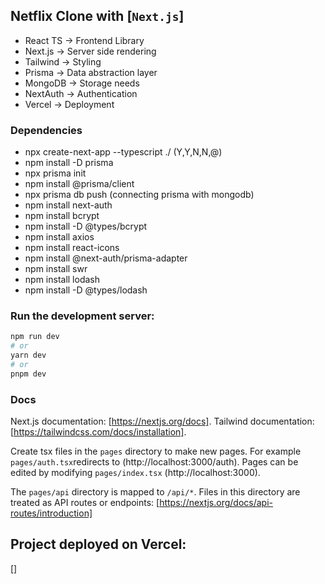 ## Netflix Clone with [`Next.js`]

- React TS -> Frontend Library
- Next.js -> Server side rendering
- Tailwind -> Styling
- Prisma -> Data abstraction layer
- MongoDB -> Storage needs
- NextAuth -> Authentication
- Vercel -> Deployment

### Dependencies

- npx create-next-app --typescript ./    (Y,Y,N,N,@)
- npm install -D prisma
- npx prisma init
- npm install @prisma/client
- npx prisma db push (connecting prisma with mongodb)
- npm install next-auth
- npm install bcrypt
- npm install -D @types/bcrypt
- npm install axios
- npm install react-icons
- npm install @next-auth/prisma-adapter
- npm install swr
- npm install lodash
- npm install -D @types/lodash

### Run the development server:

```bash
npm run dev
# or
yarn dev
# or
pnpm dev
```

### Docs

Next.js documentation: [https://nextjs.org/docs].
Tailwind documentation: [https://tailwindcss.com/docs/installation].

Create tsx files in the `pages` directory to make new pages.
For example `pages/auth.tsx`redirects to (http://localhost:3000/auth).
Pages can be edited by modifying `pages/index.tsx` (http://localhost:3000).

The `pages/api` directory is mapped to `/api/*`. 
Files in this directory are treated as API routes or endpoints:
[https://nextjs.org/docs/api-routes/introduction]

## Project deployed on Vercel: 

[]